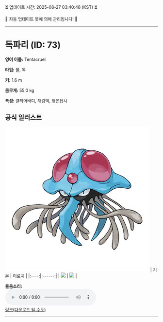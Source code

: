 
⏳ 업데이트 시간: 2025-08-27 03:40:48 (KST) ⏳

🤖 자동 업데이트 봇에 의해 관리됩니다! 🤖

---

# 독파리 (ID: 73)
**영어 이름:** Tentacruel

**타입:** 물, 독

**키:** 1.6 m

**몸무게:** 55.0 kg

**특성:** 클리어바디, 해감액, 젖은접시

## 공식 일러스트
![](https://raw.githubusercontent.com/PokeAPI/sprites/master/sprites/pokemon/other/official-artwork/73.png)
| 기본 | 이로치 |
|:----:|:------:|
| <img src="http://play.pokemonshowdown.com/sprites/ani/tentacruel.gif" width="200"> | <img src="http://play.pokemonshowdown.com/sprites/ani-shiny/tentacruel.gif" width="200"> |

**울음소리:**<br><audio controls src="https://raw.githubusercontent.com/PokeAPI/cries/main/cries/pokemon/latest/73.ogg"></audio><br> [링크(다운로드 될 수도)](https://raw.githubusercontent.com/PokeAPI/cries/main/cries/pokemon/latest/73.ogg)


---
